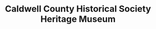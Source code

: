 ---
layout: repo
title: "Caldwell County Historical Society Heritage Museum"
id: 4795
permalink: repos/4795/
---